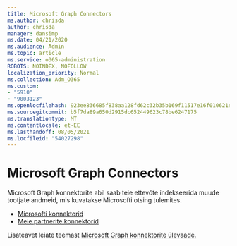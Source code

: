 ```yaml
---
title: Microsoft Graph Connectors
ms.author: chrisda
author: chrisda
manager: dansimp
ms.date: 04/21/2020
ms.audience: Admin
ms.topic: article
ms.service: o365-administration
ROBOTS: NOINDEX, NOFOLLOW
localization_priority: Normal
ms.collection: Adm_O365
ms.custom:
- "5910"
- "9003123"
ms.openlocfilehash: 923ee836685f838aa128fd62c32b35b169f11517e16f010621e96a88a3b00afd
ms.sourcegitcommit: b5f7da89a650d2915dc652449623c78be6247175
ms.translationtype: MT
ms.contentlocale: et-EE
ms.lasthandoff: 08/05/2021
ms.locfileid: "54027298"
---
```

# <a name="microsoft-graph-connectors"></a>Microsoft Graph Connectors

Microsoft Graph konnektorite abil saab teie ettevõte indekseerida muude tootjate andmeid, mis kuvatakse Microsofti otsing tulemites.

- [Microsofti konnektorid](https://docs.microsoft.com/microsoftsearch/connectors-gallery#Microsoft)
- [Meie partnerite konnektorid](https://docs.microsoft.com/microsoftsearch/connectors-gallery#Partners)

Lisateavet leiate teemast [Microsoft Graph konnektorite ülevaade.](https://docs.microsoft.com/microsoftsearch/connectors-overview)
